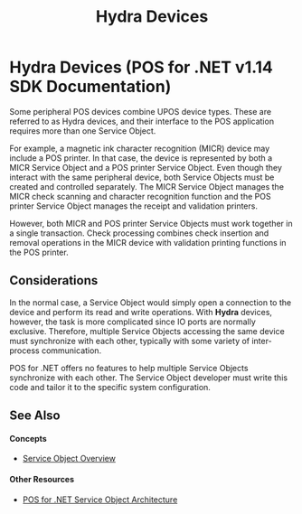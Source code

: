 ﻿---
title: Hydra Devices
description: Hydra Devices (POS for .NET v1.14 SDK Documentation)
ms.date: 02/27/2008
ms.update-cycle: 1825-days
ms.topic: how-to
ms.custom: "pos-restored-from-archive,UpdateFrequency5"
---

# Hydra Devices (POS for .NET v1.14 SDK Documentation)

Some peripheral POS devices combine UPOS device types. These are referred to as Hydra devices, and their interface to the POS application requires more than one Service Object.

For example, a magnetic ink character recognition (MICR) device may include a POS printer. In that case, the device is represented by both a MICR Service Object and a POS printer Service Object. Even though they interact with the same peripheral device, both Service Objects must be created and controlled separately. The MICR Service Object manages the MICR check scanning and character recognition function and the POS printer Service Object manages the receipt and validation printers.

However, both MICR and POS printer Service Objects must work together in a single transaction. Check processing combines check insertion and removal operations in the MICR device with validation printing functions in the POS printer.

## Considerations

In the normal case, a Service Object would simply open a connection to the device and perform its read and write operations. With **Hydra** devices, however, the task is more complicated since IO ports are normally exclusive. Therefore, multiple Service Objects accessing the same device must synchronize with each other, typically with some variety of inter-process communication.

POS for .NET offers no features to help multiple Service Objects synchronize with each other. The Service Object developer must write this code and tailor it to the specific system configuration.

## See Also

#### Concepts

- [Service Object Overview](service-object-overview.md)

#### Other Resources

- [POS for .NET Service Object Architecture](pos-for-net-service-object-architecture.md)
